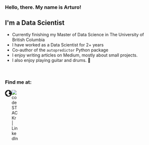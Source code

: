 ### Hello, there. My name is Arturo!

## I'm a Data Scientist

- Currently finishing my Master of Data Science in The University of British Columbia
- I have worked as a Data Scientist for 2+ years
- Co-author of the `autopredictor` Python package
- I enjoy writing articles on Medium, mostly about small projects.
- I also enjoy playing guitar and drums. 🎵


<br />

### Find me at:

[<img align="left" alt="codeSTACKr.com" width="22px" src="https://raw.githubusercontent.com/iconic/open-iconic/master/svg/globe.svg" />][website]

[<img align="left" alt="codeSTACKr | LinkedIn" width="22px" src="https://cdn.jsdelivr.net/npm/simple-icons@v3/icons/linkedin.svg" />][linkedin]

<br />

[website]: https://arturorey.medium.com/
[linkedin]: https://www.linkedin.com/in/ingarturorey/
